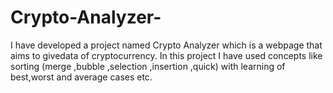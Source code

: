 # Crypto-Analyzer-
I have developed a project named Crypto Analyzer which is a webpage that aims to givedata of cryptocurrency. In this project I have used concepts like sorting (merge
 ,bubble ,selection ,insertion ,quick) with learning of best,worst and average cases etc.
